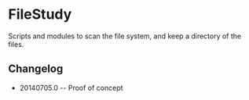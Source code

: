 FileStudy
=========

Scripts and modules to scan the file system, and keep a
directory of the files.

Changelog
---------
* 20140705.0 -- Proof of concept